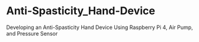 # Anti-Spasticity_Hand-Device
Developing an Anti-Spasticity Hand Device Using Raspberry Pi 4, Air Pump, and Pressure Sensor

